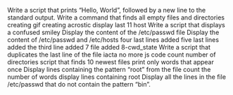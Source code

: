 Write a script that prints “Hello, World”, followed by a new line to the standard output.
Write a command that finds all empty files and directories
creating gif
creating acrostic
display last 11 host
Write a script that displays a confused smiley
Display the content of the /etc/passwd file
Display the content of /etc/passwd and /etc/hosts
four last lines
added five last lines
added the third line
added 7 file
added 8-cwd_state
Write a script that duplicates the last line of the file iacta
no more js code
count number of directories
script that finds 10 newest files
print only words that appear once
Display lines containing the pattern “root” from the file
count the number of words
display lines containing root
Display all the lines in the file /etc/passwd that do not contain the pattern “bin”.

